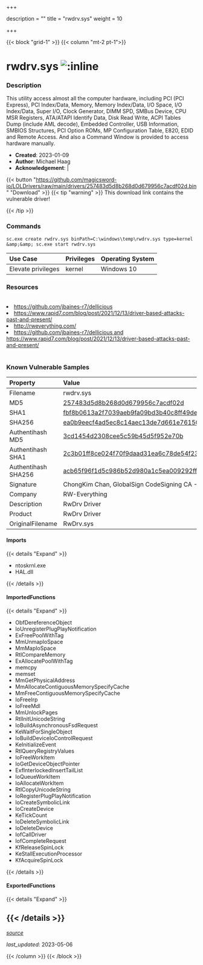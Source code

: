 +++

description = ""
title = "rwdrv.sys"
weight = 10

+++


{{< block "grid-1" >}}
{{< column "mt-2 pt-1">}}


# rwdrv.sys ![:inline](/images/twitter_verified.png) 


### Description

This utility access almost all the computer hardware, including PCI (PCI Express), PCI Index/Data, Memory, Memory Index/Data, I/O Space, I/O Index/Data, Super I/O, Clock Generator, DIMM SPD, SMBus Device, CPU MSR Registers, ATA/ATAPI Identify Data, Disk Read Write, ACPI Tables Dump (include AML decode), Embedded Controller, USB Information, SMBIOS Structures, PCI Option ROMs, MP Configuration Table, E820, EDID and Remote Access. And also a Command Window is provided to access hardware manually.


- **Created**: 2023-01-09
- **Author**: Michael Haag
- **Acknowledgement**:  | [](https://twitter.com/)

{{< button "https://github.com/magicsword-io/LOLDrivers/raw/main/drivers/257483d5d8b268d0d679956c7acdf02d.bin" "Download" >}}
{{< tip "warning" >}}
This download link contains the vulnerable driver!

{{< /tip >}}

### Commands

```
sc.exe create rwdrv.sys binPath=C:\windows\temp\rwdrv.sys type=kernel &amp;&amp; sc.exe start rwdrv.sys
```

| Use Case | Privileges | Operating System | 
|:---- | ---- | ---- |
| Elevate privileges | kernel | Windows 10 |

### Resources
<br>
<li><a href=" https://github.com/jbaines-r7/dellicious"> https://github.com/jbaines-r7/dellicious</a></li>
<li><a href=" https://www.rapid7.com/blog/post/2021/12/13/driver-based-attacks-past-and-present/"> https://www.rapid7.com/blog/post/2021/12/13/driver-based-attacks-past-and-present/</a></li>
<li><a href="http://rweverything.com/">http://rweverything.com/</a></li>
<li><a href="https://github.com/jbaines-r7/dellicious and https://www.rapid7.com/blog/post/2021/12/13/driver-based-attacks-past-and-present/">https://github.com/jbaines-r7/dellicious and https://www.rapid7.com/blog/post/2021/12/13/driver-based-attacks-past-and-present/</a></li>
<br>

### Known Vulnerable Samples

| Property           | Value |
|:-------------------|:------|
| Filename           | rwdrv.sys |
| MD5                | [257483d5d8b268d0d679956c7acdf02d](https://www.virustotal.com/gui/file/257483d5d8b268d0d679956c7acdf02d) |
| SHA1               | [fbf8b0613a2f7039aeb9fa09bd3b40c8ff49ded2](https://www.virustotal.com/gui/file/fbf8b0613a2f7039aeb9fa09bd3b40c8ff49ded2) |
| SHA256             | [ea0b9eecf4ad5ec8c14aec13de7d661e7615018b1a3c65464bf5eca9bbf6ded3](https://www.virustotal.com/gui/file/ea0b9eecf4ad5ec8c14aec13de7d661e7615018b1a3c65464bf5eca9bbf6ded3) |
| Authentihash MD5   | [3cd1454d2308cee5c59b45d5f952e70b](https://www.virustotal.com/gui/search/authentihash%253A3cd1454d2308cee5c59b45d5f952e70b) |
| Authentihash SHA1  | [2c3b01ff8ce024f70f9daad31ea6c78de54f239b](https://www.virustotal.com/gui/search/authentihash%253A2c3b01ff8ce024f70f9daad31ea6c78de54f239b) |
| Authentihash SHA256| [acb65f96f1d5c986b52d980a1c5ea009292ff472087fdd8a98a485404948f585](https://www.virustotal.com/gui/search/authentihash%253Aacb65f96f1d5c986b52d980a1c5ea009292ff472087fdd8a98a485404948f585) |
| Signature         | ChongKim Chan, GlobalSign CodeSigning CA - G2, GlobalSign Root CA - R1   |
| Company           | RW-Everything |
| Description       | RwDrv Driver |
| Product           | RwDrv Driver |
| OriginalFilename  | RwDrv.sys |


#### Imports
{{< details "Expand" >}}
* ntoskrnl.exe
* HAL.dll

{{< /details >}}
#### ImportedFunctions
{{< details "Expand" >}}
* ObfDereferenceObject
* IoUnregisterPlugPlayNotification
* ExFreePoolWithTag
* MmUnmapIoSpace
* MmMapIoSpace
* RtlCompareMemory
* ExAllocatePoolWithTag
* memcpy
* memset
* MmGetPhysicalAddress
* MmAllocateContiguousMemorySpecifyCache
* MmFreeContiguousMemorySpecifyCache
* IoFreeIrp
* IoFreeMdl
* MmUnlockPages
* RtlInitUnicodeString
* IoBuildAsynchronousFsdRequest
* KeWaitForSingleObject
* IoBuildDeviceIoControlRequest
* KeInitializeEvent
* RtlQueryRegistryValues
* IoFreeWorkItem
* IoGetDeviceObjectPointer
* ExfInterlockedInsertTailList
* IoQueueWorkItem
* IoAllocateWorkItem
* RtlCopyUnicodeString
* IoRegisterPlugPlayNotification
* IoCreateSymbolicLink
* IoCreateDevice
* KeTickCount
* IoDeleteSymbolicLink
* IoDeleteDevice
* IofCallDriver
* IofCompleteRequest
* KfReleaseSpinLock
* KeStallExecutionProcessor
* KfAcquireSpinLock

{{< /details >}}
#### ExportedFunctions
{{< details "Expand" >}}

{{< /details >}}
-----



[*source*](https://github.com/magicsword-io/LOLDrivers/tree/main/yaml/rwdrv.yaml)

*last_updated:* 2023-05-06








{{< /column >}}
{{< /block >}}
